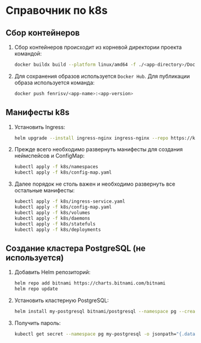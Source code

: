 # Справочник по k8s

## Сбор контейнеров

1. Сбор контейнеров происходит из корневой директории проекта командой:

   ```bash
   docker buildx build --platform linux/amd64 -f ./<app-directory>/Dockerfile --tag fenrisv/<app-name>:<app-version> . --load 2>&1 | tee build.log
   ```
2. Для сохранения образов используется `Docker Hub`. Для публикации образа используется команда:
   ```bash
   docker push fenrisv/<app-name>:<app-version>
   ```

## Манифесты k8s

1. Установить Ingress:

   ```bash
   helm upgrade --install ingress-nginx ingress-nginx --repo https://kubernetes.github.io/ingress-nginx --namespace ingress-nginx --create-namespace
   ```
2. Прежде всего необходимо развернуть манифесты для создания неймспейсов и ConfigMap:

   ```bash   
   kubectl apply -f k8s/namespaces
   kubectl apply -f k8s/config-map.yaml
   ```
3. Далее порядок не столь важен и необходимо развернуть все остальные манифесты:

   ```bash
   kubectl apply -f k8s/ingress-service.yaml
   kubectl apply -f k8s/config-map.yaml
   kubectl apply -f k8s/volumes
   kubectl apply -f k8s/daemons
   kubectl apply -f k8s/statefuls
   kubectl apply -f k8s/deployments
   ```

## Создание кластера PostgreSQL (не используется)

1. Добавить Helm репозиторий:

   ```bash
   helm repo add bitnami https://charts.bitnami.com/bitnami
   helm repo update
   ```
2. Установить кластерную PostgreSQL:

   ```bash
   helm install my-postgresql bitnami/postgresql --namespace pg --create-namespace -f pg/values.yaml
   ```
3. Получить пароль:

   ```bash
   kubectl get secret --namespace pg my-postgresql -o jsonpath="{.data.postgres-password}" | base64 --decode
   ```
